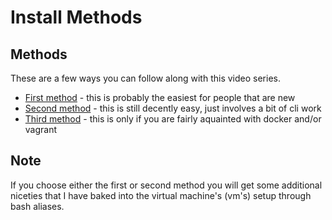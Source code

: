 # Install Methods

## Methods

These are a few ways you can follow along with this video series.

- [First method](./00/) - this is probably the easiest for people that are new
- [Second method](./01/) - this is still decently easy, just involves a bit of cli work
- [Third method](./02/) - this is only if you are fairly aquainted with docker and/or vagrant

## Note

If you choose either the first or second method you will get some additional niceties that I have baked into the virtual machine's (vm's) setup through bash aliases.
